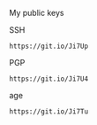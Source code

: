 My public keys

SSH
```
https://git.io/Ji7Up
```

PGP
```
https://git.io/Ji7U4
```

age
```
https://git.io/Ji7Tu
```
